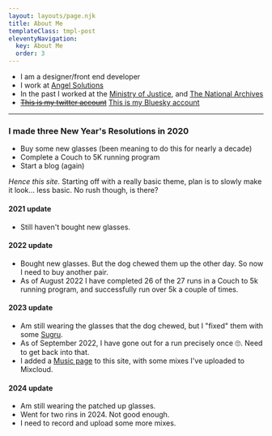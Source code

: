 ```yaml
---
layout: layouts/page.njk
title: About Me
templateClass: tmpl-post
eleventyNavigation:
  key: About Me
  order: 3
---
```


* I am a designer/front end developer
* I work at [Angel Solutions](http://www.angelsolutions.co.uk)
* In the past I worked at the [Ministry of Justice](https://mojdigital.blog.gov.uk/), and [The National Archives](https://nationalarchives.gov.uk)
* ~~[This is my twitter account](https://twitter.com/hiccup)~~ [This is my Bluesky account](https://bsky.app/profile/kingofthevagabonds.bsky.social)
- - - 

### I made three New Year's Resolutions in 2020

* Buy some new glasses (been meaning to do this for nearly a decade)
* Complete a Couch to 5K running program
* Start a blog (again)

*Hence this site.* Starting off with a really basic theme, plan is to slowly make it look... less basic. No rush though, is there?

#### 2021 update
* <span class="text_small">Still haven't bought new glasses.</span>

#### 2022 update
* <span class="text_small">Bought new glasses. But the dog chewed them up the other day. So now I need to buy another pair.</span>
* <span class="text_small">As of August 2022 I have completed 26 of the 27 runs in a Couch to 5k running program, and successfully run over 5k a couple of times.</span>

#### 2023 update

* <span class="text_small">Am still wearing the glasses that the dog chewed, but I "fixed" them with some [Sugru](https://sugru.com/).</span>
* <span class="text_small">As of September 2022, I have gone out for a run precisely once 🙄. Need to get back into that.</span>
* <span class="text_small">I added a [Music page](/music/) to this site, with some mixes I've uploaded to Mixcloud.</span>

#### 2024 update

* <span class="text_small">Am still wearing the patched up glasses.</span>
* <span class="text_small">Went for two rins in 2024. Not good enough.</span>
* <span class="text_small">I need to record and upload some more mixes.</span>
